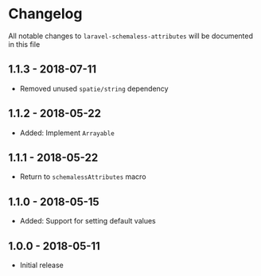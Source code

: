 # Changelog

All notable changes to `laravel-schemaless-attributes` will be documented in this file

## 1.1.3 - 2018-07-11
- Removed unused `spatie/string` dependency

## 1.1.2 - 2018-05-22
- Added: Implement `Arrayable`

## 1.1.1 - 2018-05-22
- Return to `schemalessAttributes` macro

## 1.1.0 - 2018-05-15
- Added: Support for setting default values

## 1.0.0 - 2018-05-11
- Initial release
